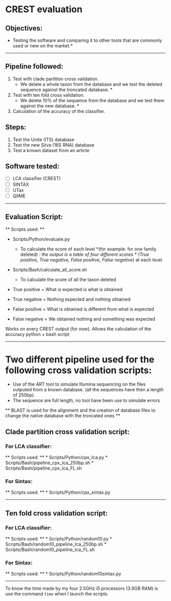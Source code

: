 # CREST evaluation

## Objectives:
* Testing the software and comparing it to other tools that are commonly used or new on the market.*

------------

## Pipeline followed:
1. Test with clade partition cross validation.
	* We delete a whole taxon from the database and we test the deleted sequence against the troncated database. *
2. Test with ten fold cross validation.
	* We delete 10% of the sequence from the database and we test them against the new database. *
3. Calculation of the accuracy of the classifier.

## Steps:
1. Test the Unite (ITS) database
2. Test the new Silva (16S RNA) database
3. Test a known dataset from an article

## Software tested:
* [ ] LCA classifier (CREST)
* [ ] SINTAX
* [ ]  UTax
* [ ]  QIIME

-----------

## Evaluation Script:

** Scripts used: **
* Scripts/Python/evaluate.py
	* To calculate the score of each level *(for example: for one family deleted) *: the output is a table of four different scores * (True positive, True negative, False positive, False negative)* at each level. 
* Scripts/Bash/calculate_all_score.sh
	* To calculate the score of all the taxon deleted

* True positive = What is expected is what is obtained
* True negative = Nothing expected and nothing obtained
* False positive = What is obtained is different from what is expected
* False negative = We obtained nothing and something was expected



Works on every CREST output (for now).
Allows the calculation of the accuracy
python + bash script

---------
# Two different pipeline used for the following cross validation scripts:
* Use of the ART tool to simulate Illumina sequencing on the files outputed from a known database. (all the sequences have then a length of 250bp).
* The sequence are full length, no tool have been use to simulate errors

** BLAST is used for the alignment and the creation of database files to change the native database with the troncated ones **

## Clade partition cross validation script:
### For LCA classifier:
** Scripts used: **
	* Scripts/Python/cpx_lca.py
	* Scripts/Bash/pipeline_cpx_lca_250bp.sh
	* Scripts/Bash/pipeline_cpx_lca_FL.sh


### For Sintax:
** Scripts used: **
	* Scripts/Python/cpx_sintax.py


------------

## Ten fold cross validation script:
### For LCA classifier:
** Scripts used: **
	* Scripts/Python/random10.py
	* Scripts/Bash/random10_pipeline_lca_250bp.sh
	* Scripts/Bash/random10_pipeline_lca_FL.sh

### For Sintax:
** Scripts used: **
	* Scripts/Python/random10sintax.py

---------
To know the time made by my four 2.5GHz i5 processors (3.9GB RAM) is use the command `time` when I launch the scripts.


